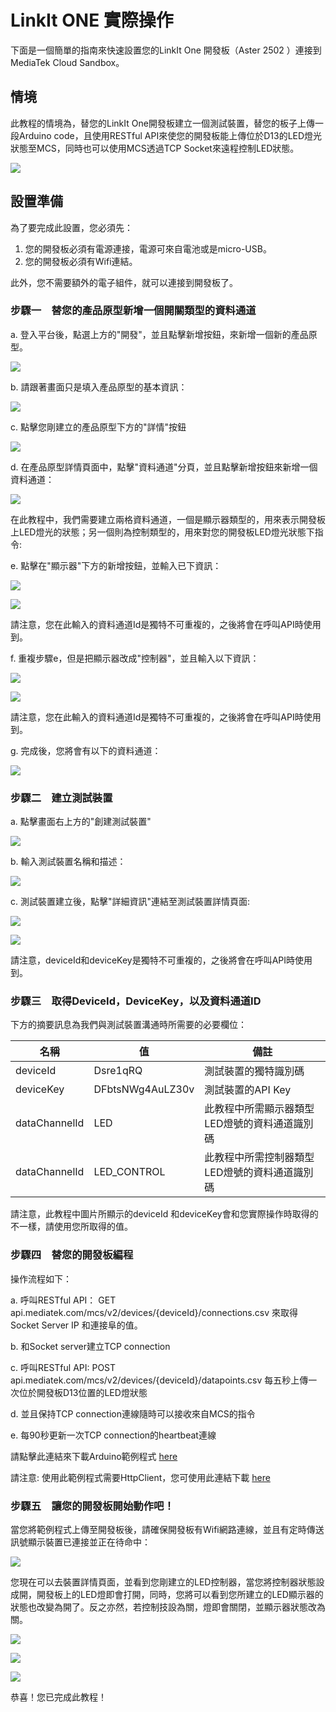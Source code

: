 # LinkIt ONE 實際操作

下面是一個簡單的指南來快速設置您的LinkIt One 開發板（Aster 2502 ）連接到MediaTek Cloud Sandbox。

## 情境

此教程的情境為，替您的LinkIt One開發板建立一個測試裝置，替您的板子上傳一段Arduino code，且使用RESTful API來使您的開發板能上傳位於D13的LED燈光狀態至MCS，同時也可以使用MCS透過TCP Socket來遠程控制LED狀態。


![](../images/content_img/content_img-11.jpg)


## 設置準備

為了要完成此設置，您必須先：

1. 您的開發板必須有電源連接，電源可來自電池或是micro-USB。
2. 您的開發板必須有Wifi連結。


此外，您不需要額外的電子組件，就可以連接到開發板了。


### 步驟一　替您的產品原型新增一個開關類型的資料通道

a. 登入平台後，點選上方的"開發"，並且點擊新增按鈕，來新增一個新的產品原型。

![](../images/screenshot/screen_shot-01.jpg)

b. 請跟著畫面只是填入產品原型的基本資訊：

![](../images/screenshot/screen_shot-08.jpg)

c. 點擊您剛建立的產品原型下方的"詳情"按鈕

![](../images/screenshot/screen_shot-09.jpg)

d. 在產品原型詳情頁面中，點擊"資料通道"分頁，並且點擊新增按鈕來新增一個資料通道：

![](../images/screenshot/screen_shot-10.jpg)

在此教程中，我們需要建立兩格資料通道，一個是顯示器類型的，用來表示開發板上LED燈光的狀態；另一個則為控制類型的，用來對您的開發板LED燈光狀態下指令:


e. 點擊在"顯示器"下方的新增按鈕，並輸入已下資訊：

![](../images/screenshot/screen_shot-11.jpg)

![](../images/screenshot/screen_shot-12.jpg)

請注意，您在此輸入的資料通道Id是獨特不可重複的，之後將會在呼叫API時使用到。

f. 重複步驟e，但是把顯示器改成"控制器"，並且輸入以下資訊：

![](../images/screenshot/screen_shot-13.jpg)

![](../images/screenshot/screen_shot-14.jpg)

請注意，您在此輸入的資料通道Id是獨特不可重複的，之後將會在呼叫API時使用到。

g. 完成後，您將會有以下的資料通道：

![](../images/screenshot/screen_shot-15.jpg)

### 步驟二　建立測試裝置

a. 點擊畫面右上方的"創建測試裝置"

![](../images/screenshot/screen_shot-16.jpg)

b. 輸入測試裝置名稱和描述：

![](../images/screenshot/screen_shot-17.jpg)

c. 測試裝置建立後，點擊"詳細資訊"連結至測試裝置詳情頁面:

![](../images/screenshot/screen_shot-18.jpg)


![](../images/screenshot/screen_shot-19.jpg)

請注意，deviceId和deviceKey是獨特不可重複的，之後將會在呼叫API時使用到。

### 步驟三　取得DeviceId，DeviceKey，以及資料通道ID

下方的摘要訊息為我們與測試裝置溝通時所需要的必要欄位：

| 名稱 | 值 | 備註 |
| -- | -- | -- |
| deviceId | Dsre1qRQ | 測試裝置的獨特識別碼 |
| deviceKey | DFbtsNWg4AuLZ30v  | 測試裝置的API Key |
| dataChannelId | LED | 此教程中所需顯示器類型LED燈號的資料通道識別碼 |
| dataChannelId | LED_CONTROL | 此教程中所需控制器類型LED燈號的資料通道識別碼 |

請注意，此教程中圖片所顯示的deviceId 和deviceKey會和您實際操作時取得的不一樣，請使用您所取得的值。


### 步驟四　替您的開發板編程

操作流程如下：


a. 呼叫RESTful API：
GET api.mediatek.com/mcs/v2/devices/{deviceId}/connections.csv
來取得Socket Server IP 和連接阜的值。

b. 和Socket server建立TCP connection

c. 呼叫RESTful API:
POST api.mediatek.com/mcs/v2/devices/{deviceId}/datapoints.csv
每五秒上傳一次位於開發板D13位置的LED燈狀態

d. 並且保持TCP connection連線隨時可以接收來自MCS的指令

e. 每90秒更新一次TCP connection的heartbeat連線

請點擊此連結來下載Arduino範例程式 [here](https://raw.githubusercontent.com/Mediatek-Cloud/MCS/master/source_code/linkit_sample_ino.ino)

請注意:
使用此範例程式需要HttpClient，您可使用此連結下載
[here](https://github.com/amcewen/HttpClient/releases)

### 步驟五　讓您的開發板開始動作吧！

當您將範例程式上傳至開發板後，請確保開發板有Wifi網路連線，並且有定時傳送訊號顯示裝置已連接並正在待命中：

![](../images/LinkIt-one-tutorial/13-Test-Device.JPG)

您現在可以去裝置詳情頁面，並看到您剛建立的LED控制器，當您將控制器狀態設成開，開發板上的LED燈即會打開，同時，您將可以看到您所建立的LED顯示器的狀態也改變為開了。反之亦然，若控制技設為關，燈即會關閉，並顯示器狀態改為關。


![](../images/screenshot/screen_shot-20.jpg)

![](../images/screenshot/screen_shot-21.jpg)

![](../images/LinkIt-one-tutorial/16-Test-Device.JPG)

恭喜！您已完成此教程！








